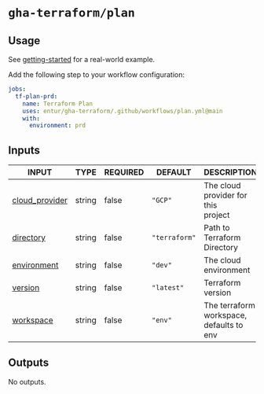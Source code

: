 # `gha-terraform/plan`

## Usage

See [getting-started](https://github.com/entur/getting-started/blob/main/.github/workflows/cd.yml) for a real-world example.

Add the following step to your workflow configuration:

```yml
jobs:
  tf-plan-prd:
    name: Terraform Plan
    uses: entur/gha-terraform/.github/workflows/plan.yml@main
    with:
      environment: prd
```

## Inputs

<!-- AUTO-DOC-INPUT:START - Do not remove or modify this section -->

|                                   INPUT                                    |  TYPE  | REQUIRED |    DEFAULT    |                  DESCRIPTION                  |
|----------------------------------------------------------------------------|--------|----------|---------------|-----------------------------------------------|
| <a name="input_cloud_provider"></a>[cloud_provider](#input_cloud_provider) | string |  false   |    `"GCP"`    |   The cloud provider for this <br>project     |
|        <a name="input_directory"></a>[directory](#input_directory)         | string |  false   | `"terraform"` |          Path to Terraform Directory          |
|     <a name="input_environment"></a>[environment](#input_environment)      | string |  false   |    `"dev"`    |             The cloud environment             |
|           <a name="input_version"></a>[version](#input_version)            | string |  false   |  `"latest"`   |               Terraform version               |
|        <a name="input_workspace"></a>[workspace](#input_workspace)         | string |  false   |    `"env"`    | The terraform workspace, defaults to <br>env  |

<!-- AUTO-DOC-INPUT:END -->

## Outputs

<!-- AUTO-DOC-OUTPUT:START - Do not remove or modify this section -->
No outputs.
<!-- AUTO-DOC-OUTPUT:END -->
